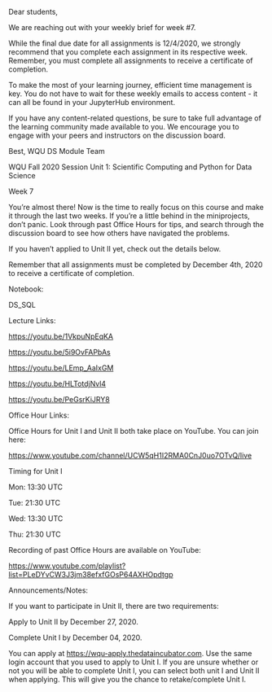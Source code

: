 Dear students, 

We are reaching out with your weekly brief for week #7. 

While the final due date for all assignments is 12/4/2020, we strongly recommend that you complete each assignment in its respective week. Remember, you must complete all assignments to receive a certificate of completion. 

To make the most of your learning journey, efficient time management is key. You do not have to wait for these weekly emails to access content - it can all be found in your JupyterHub environment. 

If you have any content-related questions, be sure to take full advantage of the learning community made available to you. We encourage you to engage with your peers and instructors on the discussion board. 

Best,
WQU DS Module Team


WQU Fall 2020 Session 
Unit 1: Scientific Computing and Python for Data Science

Week 7

 
You’re almost there! Now is the time to really focus on this course and make it through the last two weeks. If you’re a little behind in the miniprojects, don’t panic. Look through past Office Hours for tips, and search through the discussion board to see how others have navigated the problems.

 
If you haven’t applied to Unit II yet, check out the details below.

 
Remember that all assignments must be completed by December 4th, 2020 to receive a certificate of completion.

 
Notebook: 

DS_SQL

Lecture Links: 

https://youtu.be/1VkpuNpEqKA

https://youtu.be/5i9OvFAPbAs

https://youtu.be/LEmp_AaIxGM

https://youtu.be/HLTotdjNvl4

https://youtu.be/PeGsrKiJRY8

Office Hour Links: 

Office Hours for Unit I and Unit II both take place on YouTube. You can join here:

https://www.youtube.com/channel/UCW5qH1I2RMA0CnJ0uo7OTvQ/live

 
Timing for Unit I

Mon: 13:30 UTC 

Tue: 21:30 UTC 

Wed: 13:30 UTC 

Thu: 21:30 UTC 

 
Recording of past Office Hours are available on YouTube:

https://www.youtube.com/playlist?list=PLeDYvCW3J3jm38efxfGOsP64AXHOpdtgp


Announcements/Notes:  

If you want to participate in Unit II, there are two requirements:

Apply to Unit II by December 27, 2020. 

Complete Unit I by December 04, 2020.

You can apply at https://wqu-apply.thedataincubator.com. Use the same login account that you used to apply to Unit I. If you are unsure whether or not you will be able to complete Unit I, you can select both unit I and Unit II when applying. This will give you the chance to retake/complete Unit I. 